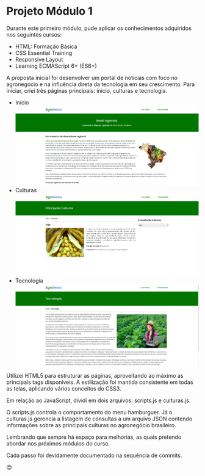 # Projeto Módulo 1

Durante este primeiro módulo, pude aplicar os conhecimentos adquiridos nos seguintes cursos:

- HTML: Formação Básica
- CSS Essential Training
- Responsive Layout
- Learning ECMAScript 6+ (ES6+)

A proposta inicial foi desenvolver um portal de notícias com foco no agronegócio e na influência direta da tecnologia em seu crescimento. Para iniciar, criei três páginas principais: início, culturas e tecnologia.

* Início
![Página de Início](pagina-inicial.png)
* Culturas
![Página de Início](pagina-culturas.png)
* Tecnologia
![Página de Início](pagina-tecnologia.png)

Utilizei HTML5 para estruturar as páginas, aproveitando ao máximo as principais tags disponíveis. A estilização foi mantida consistente em todas as telas, aplicando vários conceitos do CSS3.

Em relação ao JavaScript, dividi em dois arquivos: scripts.js e culturas.js.

O scripts.js controla o comportamento do menu hamburguer. Já o culturas.js gerencia a listagem de consultas a um arquivo JSON contendo informações sobre as principais culturas no agronegócio brasileiro.

Lembrando que sempre há espaço para melhorias, as quais pretendo abordar nos próximos módulos do curso. 

Cada passo foi devidamente documentado na sequência de commits.

😊